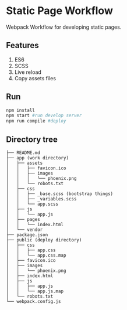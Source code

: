 # Static Page Workflow

Webpack Workflow for developing static pages.

## Features
1. ES6
2. SCSS
3. Live reload
4. Copy assets files

## Run
```bash
npm install
npm start #run develop server
npm run compile #deploy
```

## Directory tree
```
├── README.md
├── app (work directory)
│   ├── assets
│   │   ├── favicon.ico
│   │   ├── images
│   │   │   └── phoenix.png
│   │   └── robots.txt
│   ├── css
│   │   ├── _base.scss (bootstrap things)
│   │   ├── _variables.scss
│   │   └── app.scss
│   ├── js
│   │   └── app.js
│   ├── pages
│   │   └── index.html
│   └── vendor  
├── package.json
├── public (deploy directory)
│   ├── css
│   │   ├── app.css
│   │   └── app.css.map
│   ├── favicon.ico
│   ├── images
│   │   └── phoenix.png
│   ├── index.html
│   ├── js
│   │   ├── app.js
│   │   └── app.js.map
│   └── robots.txt
└── webpack.config.js
```
